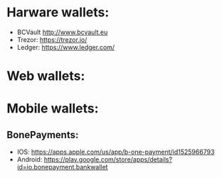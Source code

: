 # Harware wallets:

* BCVault http://www.bcvault.eu
* Trezor: https://trezor.io/
* Ledger: https://www.ledger.com/


# Web wallets:

# Mobile wallets:

## BonePayments:

* IOS: https://apps.apple.com/us/app/b-one-payment/id1525966793
* Android: https://play.google.com/store/apps/details?id=io.bonepayment.bankwallet
